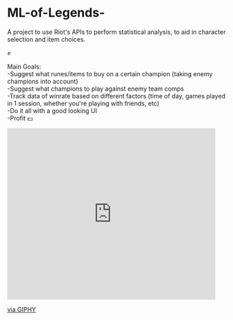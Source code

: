 # ML-of-Legends-
A project to use Riot's APIs to perform statistical analysis, to aid in character selection and item choices.   
  
✊   

Main Goals:  
-Suggest what runes/items to buy on a certain champion (taking enemy champions into account)  
-Suggest what champions to play against enemy team comps  
-Track data of winrate based on different factors (time of day, games played in 1 session, whether you're playing with friends, etc)  
-Do it all with a good looking UI   
-Profit 💵  

<iframe src="https://giphy.com/embed/mp0X9k8eVoVgI" width="480" height="396" frameBorder="0" class="giphy-embed" allowFullScreen></iframe><p><a href="https://giphy.com/gifs/money-regular-show-mad-stacks-mp0X9k8eVoVgI">via GIPHY</a></p>
